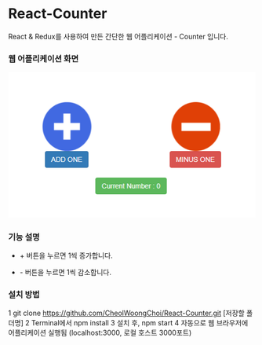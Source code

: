 # React-Counter

React & Redux를 사용하여 만든 간단한 웹 어플리케이션 - Counter 입니다.


### 웹 어플리케이션 화면

![Counter_Image](./explanation_image.PNG)


### 기능 설명  
- \+ 버튼을 누르면 1씩 증가합니다.

- \- 버튼을 누르면 1씩 감소합니다.


### 설치 방법
1 git clone https://github.com/CheolWoongChoi/React-Counter.git [저장할 폴더명]
2 Terminal에서 npm install
3 설치 후, npm start
4 자동으로 웹 브라우저에 어플리케이션 실행됨 (localhost:3000, 로컬 호스트 3000포트)




